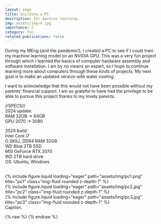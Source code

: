 ```yaml
---
layout: page
title: building a PC
description: for machine learning.
img: assets/img/4.jpg
importance: 2
category: fun
related_publications: false
---
```


During my MEng (and the pandemic!), I created a PC to see if I could train my machine learning model on an NVIDIA GPU.
This was a very fun project through which I learned the basics of computer hardware assembly and software installation. I am by no means an expert, so I hope to continue learning more about computers through these kinds of projects.
My next goal is to make an updated version with water cooling.

I want to acknowledge that this would not have been possible without my parents' financial support. I am so grateful to have had the privilege to be able to pursue this project thanks to my lovely parents.

//SPECS//
<br> 2024 update:
<br>RAM 32GB -> 64GB
<br>GPU 2070 -> 3090

2020 build:
<br>Intel Core i7
<br>G.SKILL DDR4 RAM 32GB
<br>WD Blue 2TB SSD
<br>MSI GeForce RTX 2070
<br>WD 2TB hard drive
<br>OS: Ubuntu, Windows


<br>

<div class="row">
    <div class="col-sm mt-3 mt-md-0">
        {% include figure.liquid loading="eager" path="assets/img/pc1.png" title="pc1" class="img-fluid rounded z-depth-1" %}
    </div>
    <div class="col-sm mt-3 mt-md-0">
        {% include figure.liquid loading="eager" path="assets/img/pc2.jpg" title="pc2" class="img-fluid rounded z-depth-1" %}
    </div>
    <div class="col-sm mt-3 mt-md-0">
        {% include figure.liquid loading="eager" path="assets/img/pc3.jpg" title="pc3" class="img-fluid rounded z-depth-1" %}
    </div>
</div>
<div class="caption">
    Caption.
</div>



{% raw %} 
{% endraw %}
